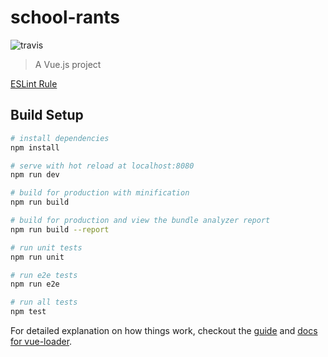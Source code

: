 # school-rants

<img src="https://travis-ci.org/SchoolRants/SchoolRants.svg?branch=master" alt="travis"/>

> A Vue.js project

[ESLint Rule](https://github.com/airbnb/javascript)

## Build Setup

``` bash
# install dependencies
npm install

# serve with hot reload at localhost:8080
npm run dev

# build for production with minification
npm run build

# build for production and view the bundle analyzer report
npm run build --report

# run unit tests
npm run unit

# run e2e tests
npm run e2e

# run all tests
npm test
```

For detailed explanation on how things work, checkout the [guide](http://vuejs-templates.github.io/webpack/) and [docs for vue-loader](http://vuejs.github.io/vue-loader).
